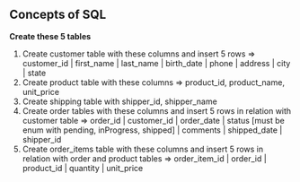 ## Concepts of SQL
**Create these 5 tables**
 1. Create customer table with these columns and insert 5 rows => customer_id | first_name | last_name  |  birth_date | phone  |  address  | city  | state 
 2. Create product table with these columns => product_id, product_name, unit_price
 3. Create shipping table with shipper_id, shipper_name
 4. Create order tables with these columns and insert 5 rows in relation with customer table => order_id | customer_id | order_date | status [must be enum with pending, inProgress, shipped] | comments | shipped_date | shipper_id
 5. Create order_items table with these columns and insert 5 rows in relation with order and product tables => order_item_id | order_id | product_id | quantity | unit_price
